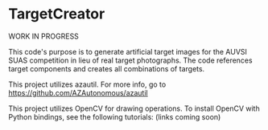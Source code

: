# TargetCreator

WORK IN PROGRESS

This code's purpose is to generate artificial target images for the AUVSI SUAS competition in lieu of real target photographs. The code references target components and creates all combinations of targets.

This project utilizes azautil. For more info, go to https://github.com/AZAutonomous/azautil

This project utilizes OpenCV for drawing operations. To install OpenCV with Python bindings, see the following tutorials:
(links coming soon)
